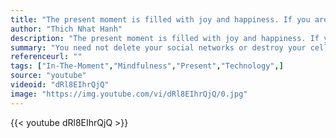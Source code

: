 ```yaml
---
title: "The present moment is filled with joy and happiness. If you are attentive, you will see it."
author: "Thich Nhat Hanh"
description: "The present moment is filled with joy and happiness. If you are attentive, you will see it. - Thich Nhat Hanh quotes from GetInspired365.com"
summary: "You need not delete your social networks or destroy your cell phones, the message is simple, be balanced, be mindful, be present, be here."
referenceurl: ""
tags: ["In-The-Moment","Mindfulness","Present","Technology",]
source: "youtube"
videoid: "dRl8EIhrQjQ"
image: "https://img.youtube.com/vi/dRl8EIhrQjQ/0.jpg"
---
```


{{< youtube dRl8EIhrQjQ >}}

